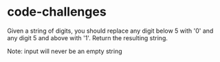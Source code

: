 # code-challenges
Given a string of digits, you should replace any digit below 5 with '0' and any digit 5 and above with '1'. Return the resulting string.

Note: input will never be an empty string
